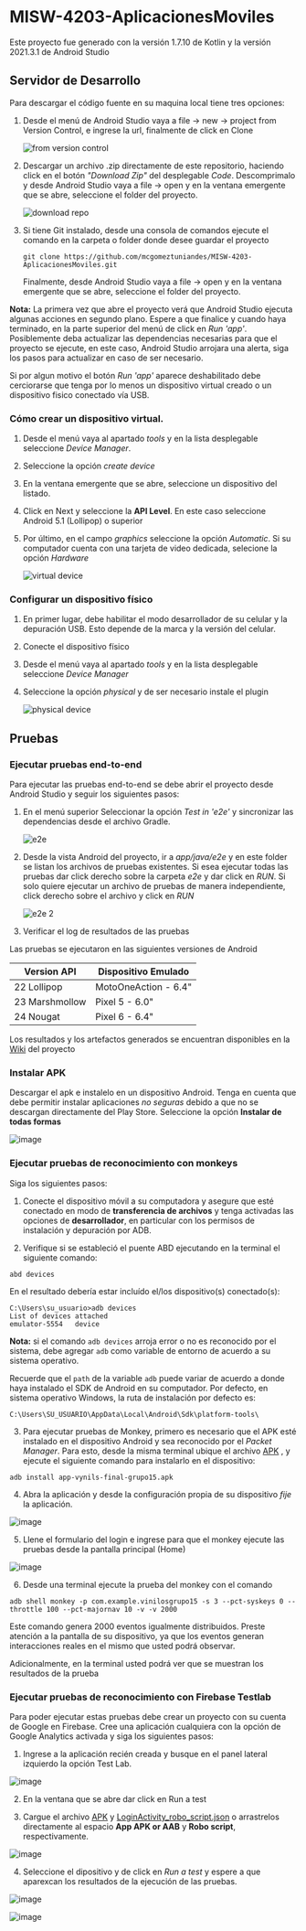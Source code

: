 # MISW-4203-AplicacionesMoviles

Este proyecto fue generado con la versión 1.7.10 de Kotlin y la versión 2021.3.1 de Android Studio

## Servidor de Desarrollo

Para descargar el código fuente en su maquina local tiene tres opciones:
1. Desde el menú de Android Studio vaya a file -> new -> project from Version Control, e ingrese la url, finalmente de click en Clone

    ![from version control](https://user-images.githubusercontent.com/99267339/200183806-b6891489-fe11-4e35-9187-9974cfb9d3d0.png)


2. Descargar un archivo .zip directamente de este repositorio, haciendo click en el botón *"Download Zip"* del desplegable *Code*. Descomprimalo y desde Android Studio vaya a file -> open y en la ventana emergente que se abre, seleccione el folder del proyecto. 

    ![download repo](https://user-images.githubusercontent.com/99267339/200150580-5a930e8e-bd90-4f28-aa13-5386b5e5a2b0.png)

3. Si tiene Git instalado, desde una consola de comandos ejecute el comando en la carpeta o folder donde desee guardar el proyecto
   
   ```
   git clone https://github.com/mcgomeztuniandes/MISW-4203-AplicacionesMoviles.git
   ```
   
   Finalmente, desde Android Studio vaya a file -> open y en la ventana emergente que se abre, seleccione el folder del proyecto. 

**Nota:**
La primera vez que abre el proyecto verá que Android Studio ejecuta algunas acciones en segundo plano. Espere a que finalice y cuando haya terminado, en la parte superior del menú de click en *Run 'app'*. Posiblemente deba actualizar las dependencias necesarias para que el proyecto se ejecute, en este caso, Android Studio arrojara una alerta, siga los pasos para actualizar en caso de ser necesario. 

Si por algun motivo el botón *Run 'app'* aparece deshabilitado debe cerciorarse que tenga por lo menos un dispositivo virtual creado o un dispositivo fisico conectado vía USB. 

### Cómo crear un dispositivo virtual.

1. Desde el menú vaya al apartado *tools* y en la lista desplegable seleccione *Device Manager*.
2. Seleccione la opción *create device* 
3. En la ventana emergente que se abre, seleccione un dispositivo del listado. 
4. Click en Next y seleccione la **API Level**. En este caso seleccione Android 5.1 (Lollipop) o superior
5. Por último, en el campo *graphics* seleccione la opción *Automatic*. Si su computador cuenta con una tarjeta de video dedicada, selecione la opción *Hardware*
  
   ![virtual device](https://user-images.githubusercontent.com/99267339/200150748-6c79b690-a32c-4f64-b784-236d450b2fbc.png)

  
### Configurar un dispositivo físico
1. En primer lugar, debe habilitar el modo desarrollador de su celular y la depuración USB. Esto depende de la marca y la versión del celular.
2. Conecte el dispositivo físico
3. Desde el menú vaya al apartado *tools* y en la lista desplegable seleccione *Device Manager*
4. Seleccione la opción *physical* y de ser necesario instale el plugin

   ![physical device](https://user-images.githubusercontent.com/99267339/200151312-fb3fe431-4536-48ad-9d50-df7b7c28a245.png)

## Pruebas

### Ejecutar pruebas end-to-end 

Para ejecutar las pruebas end-to-end se debe abrir el proyecto desde Android Studio y seguir los siguientes pasos:
1. En el menú superior Seleccionar la opción *Test in 'e2e'* y sincronizar las dependencias desde el archivo Gradle.

    ![e2e](https://user-images.githubusercontent.com/99267339/200183504-0188f414-f9e9-4abe-91b6-f8c6e6c7ab26.png)


2. Desde la vista Android del proyecto, ir a *app/java/e2e* y en este folder se listan los archivos de pruebas existentes. Si esea ejecutar todas las pruebas dar click derecho sobre la carpeta *e2e* y dar click en *RUN*. Si solo quiere ejecutar un archivo de pruebas de manera independiente, click derecho sobre el archivo y click en *RUN*

    ![e2e 2](https://user-images.githubusercontent.com/99267339/200183507-d6e1d45d-486c-4378-8ab3-c3492673854a.png)

    
4. Verificar el log de resultados de las pruebas

Las pruebas se ejecutaron en las siguientes versiones de Android

| Version API    | Dispositivo Emulado  |
|----------------|----------------------|
| 22 Lollipop    | MotoOneAction - 6.4" |
| 23 Marshmollow | Pixel 5 - 6.0"       |
| 24 Nougat      | Pixel 6 - 6.4"       |

Los resultados y los artefactos generados se encuentran disponibles en la [Wiki](https://github.com/mcgomeztuniandes/MISW-4203-AplicacionesMoviles/wiki/Artefactos-de-Pruebas) del proyecto

### Instalar APK
Descargar el apk e instalelo en un dispositivo Android. Tenga en cuenta que debe permitir instalar aplicaciones *no seguras* debido a que no se descargan directamente del Play Store. Seleccione la opción **Instalar de todas formas**

![image](https://user-images.githubusercontent.com/99267339/204155871-33e21aff-887a-4cc1-b471-4ee22a9c683a.png)



### Ejecutar pruebas de reconocimiento con monkeys

Siga los siguientes pasos: 

1. Conecte el dispositivo móvil a su computadora y asegure que esté conectado en modo de **transferencia de archivos** y tenga activadas las opciones de **desarrollador**, en particular con los permisos de instalación y depuración por ADB. 

2. Verifique si se estableció el puente ABD ejecutando en la terminal el siguiente comando:

```
abd devices
```
    
  En el resultado debería estar incluído el/los dispositivo(s) conectado(s):
  
```
C:\Users\su_usuario>adb devices
List of devices attached
emulator-5554   device
```

**Nota:** si el comando `adb devices` arroja error o no es reconocido por el sistema, debe agregar `adb` como variable de entorno de acuerdo a su sistema operativo. 
    
Recuerde que el `path` de la variable `adb` puede variar de acuerdo a donde haya instalado el SDK de Android en su computador. Por defecto, en sistema operativo Windows, la ruta de instalación por defecto es:
    
```
C:\Users\SU_USUARIO\AppData\Local\Android\Sdk\platform-tools\ 
```

3. Para ejecutar pruebas de Monkey, primero es necesario que el APK esté instalado en el dispositivo Android y sea reconocido por el *Packet Manager*. Para esto, desde la misma terminal ubique el archivo [APK](https://github.com/mcgomeztuniandes/MISW-4203-AplicacionesMoviles/tree/main/app/Sprint_3) , y ejecute el siguiente comando para instalarlo en el dispositivo:

```
adb install app-vynils-final-grupo15.apk
```
4. Abra la aplicación y desde la configuración propia de su dispositivo *fije* la aplicación. 

![image](https://user-images.githubusercontent.com/99267339/204154646-c6117374-17b9-42bd-8d99-ebc5a9407391.png)

5. Llene el formulario del login e ingrese para que el monkey ejecute las pruebas desde la pantalla principal (Home)

![image](https://user-images.githubusercontent.com/99267339/204154587-e2dbbee2-d977-46d6-b501-4ee9d5017467.png)


6. Desde una terminal ejecute la prueba del monkey con el comando

```
adb shell monkey -p com.example.vinilosgrupo15 -s 3 --pct-syskeys 0 --throttle 100 --pct-majornav 10 -v -v 2000
```
Este comando genera 2000 eventos igualmente distribuidos. Preste atención a la pantalla de su dispositivo, ya que los eventos generan interacciones reales en el mismo que usted podrá observar.

Adicionalmente, en la terminal usted podrá ver que se muestran los resultados de la prueba

### Ejecutar pruebas de reconocimiento con Firebase Testlab

Para poder ejecutar estas pruebas debe crear un proyecto con su cuenta de Google en Firebase. Cree una aplicación cualquiera con la opción de Google Analytics activada y siga los siguientes pasos:

1. Ingrese a la aplicación recién creada y busque en el panel lateral izquierdo la opción Test Lab. 

![image](https://user-images.githubusercontent.com/99267339/204155485-e8e254ac-b716-457c-aa38-32e7bad40076.png)

2. En la ventana que se abre dar click en Run a test

3. Cargue el archivo [APK](https://github.com/mcgomeztuniandes/MISW-4203-AplicacionesMoviles/tree/main/app/Sprint_3) y [LoginActivity_robo_script.json](https://github.com/mcgomeztuniandes/MISW-4203-AplicacionesMoviles/tree/main/app/Sprint_3) o arrastrelos directamente al espacio **App APK or AAB** y **Robo script**, respectivamente.

![image](https://user-images.githubusercontent.com/99267339/204155632-dc6652af-f784-4283-87d6-c153449f4a0b.png)

4. Seleccione el dipositivo y de click en *Run a test* y espere a que aparexcan los resultados de la ejecución de las pruebas.

 ![image](https://user-images.githubusercontent.com/99267339/204155762-846ef3b0-86c0-49b5-827e-3cd3296b3654.png)

![image](https://user-images.githubusercontent.com/99267339/204155784-79020d2f-fcf2-4ed8-b613-6de621bfe2b0.png)


